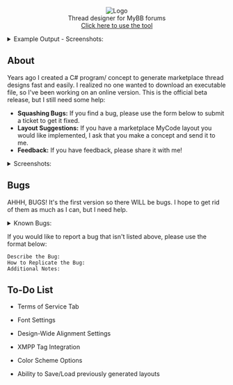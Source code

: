 <p align="center">
  <img src="https://github.com/xadamxk/ThreadDesignGenerator/blob/master/img/Logo/Black/3.png?raw=true" title="Logo"  />
  <br>
  Thread designer for MyBB forums
  <br />
  <a align="center" href="https://xadamxk.github.io/ThreadDesignGenerator/">Click here to use the tool</a>
  <br />
</p>

<details> 
  <summary>Example Output - Screenshots:</summary>
  <img src="https://github.com/xadamxk/ThreadDesignGenerator/blob/master/img/Screenshots/Layout_1.png?raw=true" title="Layout 01"  />
  <img src="https://github.com/xadamxk/ThreadDesignGenerator/blob/master/img/Screenshots/Layout_2.png?raw=true" title="Layout 02"  />
  <img src="https://github.com/xadamxk/ThreadDesignGenerator/blob/master/img/Screenshots/Layout_3.png?raw=true" title="Layout 03"  />
</details>

## About
Years ago I created a C# program/ concept to generate marketplace thread designs fast and easily. 
I realized no one wanted to download an executable file, so I've been working on an online version.
This is the official beta release, but I still need some help:
<ul><li><b>Squashing Bugs:</b> If you find a bug, please use the form below to submit a ticket to get it fixed.</li>
<li><b>Layout Suggestions:</b> If you have a marketplace MyCode layout you would like implemented, I ask that you make a concept and send it to me.</li>
<li><b>Feedback:</b> If you have feedback, please share it with me!</li></ul>

<details> 
  <summary>Screenshots:</summary>
  <img src="https://github.com/xadamxk/ThreadDesignGenerator/blob/master/img/Screenshots/Screenshot_General.png?raw=true" title="Screenshot 01"  />
  <img src="https://github.com/xadamxk/ThreadDesignGenerator/blob/master/img/Screenshots/Screenshot_Header.png?raw=true" title="Screenshot 02"  />
  <img src="https://github.com/xadamxk/ThreadDesignGenerator/blob/master/img/Screenshots/Screenshot_Description.png?raw=true" title="Screenshot 03"  />
  <img src="https://github.com/xadamxk/ThreadDesignGenerator/blob/master/img/Screenshots/Screenshot_Products.png?raw=true" title="Screenshot 04"  />
  <img src="https://github.com/xadamxk/ThreadDesignGenerator/blob/master/img/Screenshots/Screenshot_Contact.png?raw=true" title="Screenshot 05"  />
  <img src="https://github.com/xadamxk/ThreadDesignGenerator/blob/master/img/Screenshots/Screenshot_FAQ.png" title="Screenshot 06"  />
  <img src="https://github.com/xadamxk/ThreadDesignGenerator/blob/master/img/Screenshots/Screenshot_Vouches.png?raw=true" title="Screenshot 07"  />
  <img src="https://github.com/xadamxk/ThreadDesignGenerator/blob/master/img/Screenshots/Screenshot_Output1.png?raw=true" title="Screenshot 08"  />
  <img src="https://github.com/xadamxk/ThreadDesignGenerator/blob/master/img/Screenshots/Screenshot_Output2.png?raw=true" title="Screenshot 09"  />
</details>

## Bugs
AHHH, BUGS! It's the first version so there WILL be bugs. I hope to get rid of them as much as I can, but I need help. 
<details> 
  <summary>Known Bugs:</summary>
  <ul><li><b>Squished Preview/Output Bug: </b> When selecting a different tab, sometimes the output/preview area will appear to be squished, scrolling temporarily fixes the bug. </li></ul>
</details>

If you would like to report a bug that isn't listed above, please use the format below:
```
Describe the Bug:
How to Replicate the Bug:
Additional Notes:
```

## To-Do List
<ul><li>Terms of Service Tab</li></ul>
<ul><li>Font Settings</li></ul>
<ul><li>Design-Wide Alignment Settings</li></ul>
<ul><li>XMPP Tag Integration</li></ul>
<ul><li>Color Scheme Options</li></ul>
<ul><li>Ability to Save/Load previously generated layouts</li></ul>

